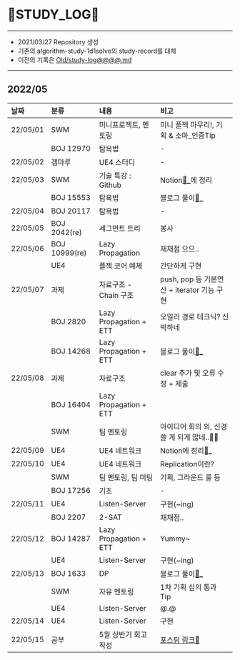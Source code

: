 # 📜STUDY_LOG📜
---
- 2021/03/27 Repository 생성
- 기존의 algorithm-study-1d1solve의 study-record를 대체
- 이전의 기록은 [Old/study-log@@@@.md](https://github.com/Oriburger/oriburger_study_log/blob/main/Old/study_log_2021.md)
---

## 2022/05

<div markdown="1">

|날짜|분류|내용|비고|
|:----|:----|:----|:----|
|22/05/01|SWM|미니프로젝트, 멘토링|미니 플젝 마무리!, 기획 & 소마_인증Tip|
||BOJ 12970|탐욕법|-|
|22/05/02|겜마루|UE4 스터디|-|
|22/05/03|SWM|기술 특강 : Github|Notion[📃_](https://www.notion.so/oriburger/Git-4de71cf82eaf4950959911e907a79678)에 정리|
||BOJ 15553|탐욕법|블로그 풀이[📄_](https://blog.naver.com/uss425/222719938076)|
|22/05/04|BOJ 20117|탐욕법|-|
|22/05/05|BOJ 2042(re)|세그먼트 트리|봉사|
|22/05/06|BOJ 10999(re)|Lazy Propagation|재채점 으으..|
||UE4|플젝 코어 예제|간단하게 구현|
|22/05/07|과제|자료구조 - Chain 구조|push, pop 등 기본연산 + iterator 기능 구현|
||BOJ 2820|Lazy Propagation + ETT|오일러 경로 테크닉? 신박하네|
||BOJ 14268|Lazy Propagation + ETT|블로그 풀이[📄_](https://blog.naver.com/uss425/222724255383)|
|22/05/08|과제|자료구조|clear 추가 및 오류 수정 + 제출|
||BOJ 16404|Lazy Propagation + ETT||
||SWM|팀 멘토링|아이디어 회의 외, 신경 쓸 게 되게 많네..😶‍🌫️|
|22/05/09|UE4|UE4 네트워크|Notion에 정리[📑_](https://www.notion.so/oriburger/Unreal-Engine-1314661e350f4025acb894031b91f3cf)|
|22/05/10|UE4|UE4 네트워크|Replication이란?|
||SWM|팀 멘토링, 팀 미팅|기획, 그라운드 룰 등|
||BOJ 17256|기초|-|
|22/05/11|UE4|Listen-Server|구현(~ing)|
||BOJ 2207|2-SAT|재채점.. |
|22/05/12|BOJ 14287|Lazy Propagation + ETT|Yummy~|
||UE4|Listen-Server|구현(~ing)|
|22/05/13|BOJ 1633|DP|블로그 풀이[📄_](https://blog.naver.com/uss425/222731647082)|
||SWM|자유 멘토링|1차 기획 심의 통과 Tip|
||UE4|Listen-Server|@.@|
|22/05/14|UE4|Listen-Server|구현|
|22/05/15|공부|5월 상반기 회고 작성|[포스팅 링크📑](https://blog.naver.com/uss425/222733433954)|
</div>

<!--

- 📔📚📙📘📗📒📃📜📄📑

-->
